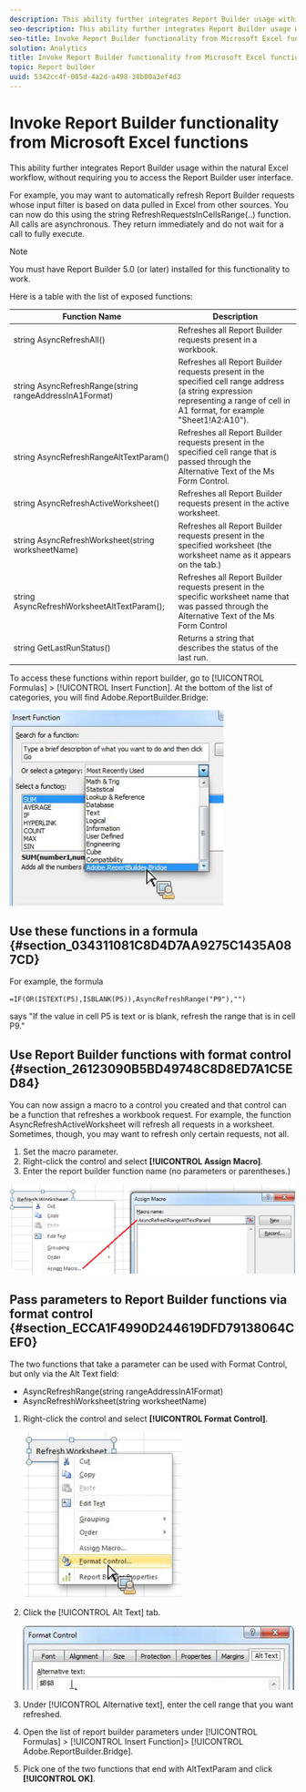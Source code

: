 ```yaml
---
description: This ability further integrates Report Builder usage within the natural Excel workflow, without requiring you to access the Report Builder user interface.
seo-description: This ability further integrates Report Builder usage within the natural Excel workflow, without requiring you to access the Report Builder user interface.
seo-title: Invoke Report Builder functionality from Microsoft Excel functions
solution: Analytics
title: Invoke Report Builder functionality from Microsoft Excel functions
topic: Report builder
uuid: 5342cc4f-085d-4a2d-a498-38b00a3ef4d3
---
```


# Invoke Report Builder functionality from Microsoft Excel functions

This ability further integrates Report Builder usage within the natural Excel workflow, without requiring you to access the Report Builder user interface.

For example, you may want to automatically refresh Report Builder requests whose input filter is based on data pulled in Excel from other sources. You can now do this using the string RefreshRequestsInCellsRange(..) function. All calls are asynchronous. They return immediately and do not wait for a call to fully execute.

>[!NOTE]
>
>You must have Report Builder 5.0 (or later) installed for this functionality to work.

Here is a table with the list of exposed functions: 

|  Function Name  | Description  |
|---|---|
|  string AsyncRefreshAll()  | Refreshes all Report Builder requests present in a workbook.  |
|  string AsyncRefreshRange(string rangeAddressInA1Format)  | Refreshes all Report Builder requests present in the specified cell range address (a string expression representing a range of cell in A1 format, for example "Sheet1!A2:A10").  |
|  string AsyncRefreshRangeAltTextParam()  | Refreshes all Report Builder requests present in the specified cell range that is passed through the Alternative Text of the Ms Form Control.  |
|  string AsyncRefreshActiveWorksheet()  | Refreshes all Report Builder requests present in the active worksheet.  |
|  string AsyncRefreshWorksheet(string worksheetName)  | Refreshes all Report Builder requests present in the specified worksheet (the worksheet name as it appears on the tab.)  |
|  string AsyncRefreshWorksheetAltTextParam();  | Refreshes all Report Builder requests present in the specific worksheet name that was passed through the Alternative Text of the Ms Form Control  |
|  string GetLastRunStatus()  | Returns a string that describes the status of the last run.  |

To access these functions within report builder, go to [!UICONTROL Formulas] > [!UICONTROL Insert Function]. At the bottom of the list of categories, you will find Adobe.ReportBuilder.Bridge:

![](assets/arb_functions.png)

## Use these functions in a formula {#section_034311081C8D4D7AA9275C1435A087CD}

For example, the formula 

```
=IF(OR(ISTEXT(P5),ISBLANK(P5)),AsyncRefreshRange("P9"),"")
```

says "If the value in cell P5 is text or is blank, refresh the range that is in cell P9."

## Use Report Builder functions with format control {#section_26123090B5BD49748C8D8ED7A1C5ED84}

You can now assign a macro to a control you created and that control can be a function that refreshes a workbook request. For example, the function AsyncRefreshActiveWorksheet will refresh all requests in a worksheet. Sometimes, though, you may want to refresh only certain requests, not all.

1. Set the macro parameter.
1. Right-click the control and select **[!UICONTROL Assign Macro]**.
1. Enter the report builder function name (no parameters or parentheses.)

![](assets/assign_macro.png)

## Pass parameters to Report Builder functions via format control {#section_ECCA1F4990D244619DFD79138064CEF0}

The two functions that take a parameter can be used with Format Control, but only via the Alt Text field:

* AsyncRefreshRange(string rangeAddressInA1Format) 
* AsyncRefreshWorksheet(string worksheetName)

1. Right-click the control and select **[!UICONTROL Format Control]**.

   ![](assets/format_control.png)

1. Click the [!UICONTROL Alt Text] tab.

   ![](assets/alt_text.png)

1. Under [!UICONTROL Alternative text], enter the cell range that you want refreshed.
1. Open the list of report builder parameters under [!UICONTROL Formulas] > [!UICONTROL Insert Function]> [!UICONTROL Adobe.ReportBuilder.Bridge].

1. Pick one of the two functions that end with AltTextParam and click **[!UICONTROL OK]**.

